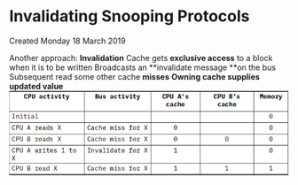 # Invalidating Snooping Protocols
Created Monday 18 March 2019

Another approach: **Invalidation**
Cache gets **exclusive access** to a block when it is to be written
Broadcasts an **invalidate message **on the bus
Subsequent read some other cache **misses**
**Owning cache supplies updated value**
![](./Invalidating_Snooping_Protocols/pasted_image.png)

